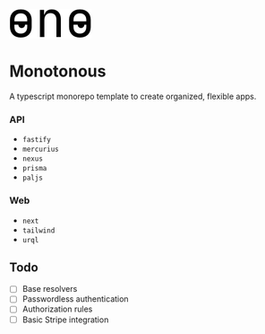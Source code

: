 ![monotonous' logo](https://github.com/kidqueb/monotonous/blob/master/logo.png?raw=true)

# Monotonous

A typescript monorepo template to create organized, flexible apps.

### API

- `fastify`
- `mercurius`
- `nexus`
- `prisma`
- `paljs`

### Web

- `next`
- `tailwind`
- `urql`

## Todo

- [ ] Base resolvers
- [ ] Passwordless authentication
- [ ] Authorization rules
- [ ] Basic Stripe integration
